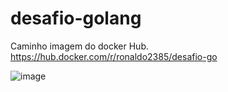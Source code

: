 # desafio-golang
Caminho imagem do docker Hub.
https://hub.docker.com/r/ronaldo2385/desafio-go

![image](https://github.com/ronaldognunes/desafio-golang/assets/46854352/ad8442ea-5598-4582-bcde-f806e8e96e76)

